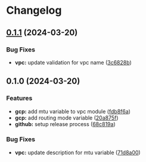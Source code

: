 # Changelog

## [0.1.1](https://github.com/BondAnthony/terraform-modules/compare/gcp.vpc-v0.1.0...gcp.vpc-v0.1.1) (2024-03-20)


### Bug Fixes

* **vpc:** update validation for vpc name ([3c6828b](https://github.com/BondAnthony/terraform-modules/commit/3c6828bab0fc66ece1aa704b1689250bd62b7621))

## 0.1.0 (2024-03-20)


### Features

* **gcp:** add mtu variable to vpc module ([fdb8f6a](https://github.com/BondAnthony/terraform-modules/commit/fdb8f6a8641be5cdb3a52dfe6f25c2862d483af9))
* **gcp:** add routing mode variable ([20a875f](https://github.com/BondAnthony/terraform-modules/commit/20a875fab9d92e7b01b0bad53e9cd7ea5588df68))
* **github:** setup release process ([68c819a](https://github.com/BondAnthony/terraform-modules/commit/68c819a312f95d1f85853681597bf3b25a4f869f))


### Bug Fixes

* **vpc:** update description for mtu variable ([71d8a00](https://github.com/BondAnthony/terraform-modules/commit/71d8a00529e126629599ba0aed70c6c63568cece))
